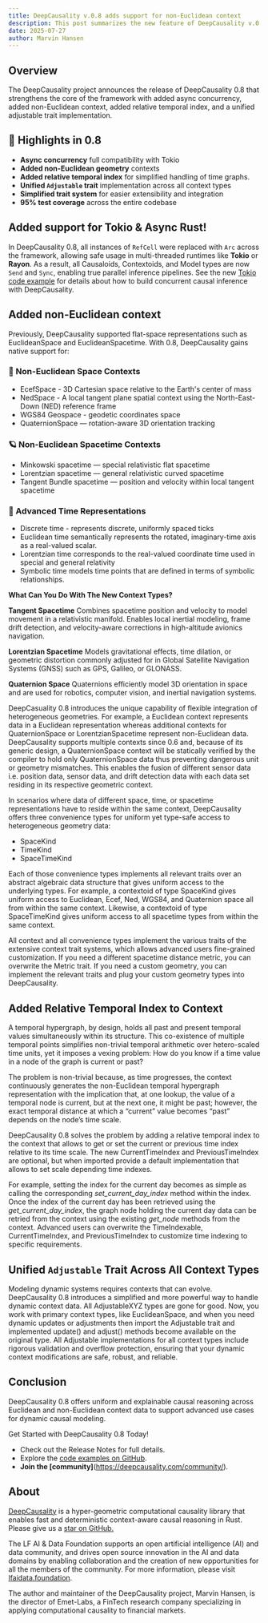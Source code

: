 ```yaml
---
title: DeepCausality v.0.8 adds support for non-Euclidean context
description: This post summarizes the new feature of DeepCausality v.0.8
date: 2025-07-27
author: Marvin Hansen
---
```


[//]: # (SPDX-License-Identifier: CC-BY-4.0)

## Overview

The DeepCausality project announces the release of DeepCausality 0.8 that strengthens the core of the framework with added async concurrency, added non-Euclidean context, added relative temporal index, and a unified adjustable trait implementation.

## 🚀 Highlights in 0.8

- **Async concurrency** full compatibility with Tokio
- **Added non-Euclidean geometry** contexts
- **Added relative temporal index** for simplified handling of time graphs.
- **Unified `Adjustable` trait** implementation across all context types
- **Simplified trait system** for easier extensibility and integration
- **95% test coverage** across the entire codebase


##  Added support for Tokio & Async Rust!

In DeepCausality 0.8, all instances of `RefCell` were replaced with `Arc` across the framework, allowing safe usage in multi-threaded runtimes like **Tokio** or **Rayon**.
As a result, all Causaloids, Contextoids, and Model types are now `Send` and `Sync`, enabling true parallel inference pipelines. See the new [Tokio code example](https://github.com/deepcausality-rs/deep_causality/tree/main/examples/tokio) for details about how to build concurrent causal inference with DeepCausality.


## Added non-Euclidean context

Previously, DeepCausality supported flat-space representations such as EuclideanSpace and EuclideanSpacetime. With 0.8, DeepCausality gains native support for:

### 📍 Non-Euclidean Space Contexts
- EcefSpace - 3D Cartesian space relative to the Earth's center of mass
- NedSpace - A local tangent plane spatial context using the North-East-Down (NED) reference frame
- WGS84 Geospace -  geodetic coordinates space
- QuaternionSpace — rotation-aware 3D orientation tracking

### 🪐 Non-Euclidean Spacetime Contexts
- Minkowski spacetime — special relativistic flat spacetime
- Lorentzian spacetime — general relativistic curved spacetime
- Tangent Bundle spacetime — position and velocity within local tangent spacetime

### 🧭 Advanced Time Representations
- Discrete time - represents discrete, uniformly spaced ticks
- Euclidean time semantically represents the rotated, imaginary-time axis as a real-valued scalar.
- Lorentzian time corresponds to the real-valued coordinate time used in special and general relativity
- Symbolic time models time points that are defined in terms of symbolic relationships.

**What Can You Do With The New Context Types?**

**Tangent Spacetime**
Combines spacetime position and velocity to model movement in a relativistic manifold. Enables local inertial modeling, frame drift detection, and velocity-aware corrections in high-altitude avionics navigation.

**Lorentzian Spacetime**
Models gravitational effects, time dilation, or geometric distortion commonly adjusted for in Global Satellite Navigation Systems (GNSS) such as GPS, Galileo, or GLONASS.

**Quaternion Space**
Quaternions efficiently model 3D orientation in space and are used for robotics, computer vision, and inertial navigation systems.

DeepCasuality 0.8 introduces the unique capability of flexible integration of heterogeneous geometries. For example, a Euclidean context represents data in a Euclidean representation whereas additional contexts for QuaternionSpace or LorentzianSpacetime represent non-Euclidean data. DeepCausality supports multiple contexts since 0.6 and, because of its generic design, a QuaternionSpace context will be statically verified by the compiler to hold only QuaternionSpace data thus preventing dangerous unit or geometry mismatches. This enables the fusion of different sensor data i.e. position data, sensor data, and drift detection data with each data set residing in its respective geometric context.

In scenarios where data of different space, time, or spacetime representations have to reside within the same context, DeepCausality offers three convenience types for uniform yet type-safe access to heterogeneous geometry data:

* SpaceKind
* TimeKind
* SpaceTimeKind

Each of those convenience types implements all relevant traits over an abstract algebraic data structure that gives uniform access to the underlying types. For example, a contextoid of type SpaceKind gives uniform access to Euclidean, Ecef, Ned, WGS84, and Quaternion space all from within the same context. Likewise, a contextoid of type SpaceTimeKind gives uniform access to all spacetime types from within the same context.

All context and all convenience types implement the various traits of the extensive context trait systems, which allows advanced users fine-grained customization. If you need a different spacetime distance metric, you can overwrite the Metric trait. If you need a custom geometry, you can implement the relevant traits and plug your custom geometry types into DeepCausality.

## Added Relative Temporal Index to Context

A temporal hypergraph, by design, holds all past and present temporal values simultaneously within its structure. This co-existence of multiple temporal points simplifies non-trivial temporal arithmetic over hetero-scaled time units, yet it imposes a vexing problem: How do you know if a time value in a node of the graph is current or past?

The problem is non-trivial because, as time progresses, the context continuously generates the non-Euclidean temporal hypergraph representation with the implication that, at one lookup, the value of a temporal node is current, but at the next one, it might be past; however, the exact temporal distance at which a “current” value becomes “past” depends on the node’s time scale.

DeepCausality 0.8 solves the problem by adding a relative temporal index to the context that allows to get or set the current or previous time index relative to its time scale. The new CurrentTimeIndex and PreviousTimeIndex are optional, but when imported provide a default implementation that allows to set scale depending time indexes.

For example, setting the index for the current day becomes as simple as calling the corresponding *set_current_day_index* method within the index. Once the index of the current day has been retrieved using the *get_current_day_index*, the graph node holding the current day data can be retried from the context using the existing *get_node* methods from the context. Advanced users can overwrite the TimeIndexable, CurrentTimeIndex, and PreviousTimeIndex to customize time indexing to specific requirements.

## Unified `Adjustable` Trait Across All Context Types

Modeling dynamic systems requires contexts that can evolve. DeepCausality 0.8 introduces a simplified and more powerful way to handle dynamic context data. All AdjustableXYZ types are gone  for good. Now, you work with primary context types, like EuclideanSpace, and when you need dynamic updates or adjustments then import the Adjustable trait and implemented update() and adjust() methods become available on the original type. All Adjustable implementations for all context types include rigorous validation and overflow protection, ensuring that your dynamic context modifications are safe, robust, and reliable.


## Conclusion

DeepCausality 0.8 offers uniform and explainable causal reasoning across Euclidean and non-Euclidean context data to support advanced use cases for dynamic causal modeling.

Get Started with DeepCausality 0.8 Today!

* Check out the Release Notes for full details.
* Explore the [code examples on GitHub](https://github.com/deepcausality-rs/deep_causality/tree/main/examples).
* **Join the [community]**(https://deepcausality.com/community/).


## About

[DeepCausality](https://deepcausality.com/) is a hyper-geometric computational causality library that enables fast and deterministic context-aware causal reasoning in Rust. Please give us a [star on GitHub.](https://github.com/deepcausality-rs/deep_causality)

The LF AI & Data Foundation supports an open artificial intelligence (AI) and data community, and drives open source innovation in the AI and data domains by enabling collaboration and the creation of new opportunities for all the members of the community. For more information, please visit [lfaidata.foundation](https://lfaidata.foundation).

The author and maintainer of the DeepCausality project, Marvin Hansen, is the director of Emet-Labs, a FinTech research company specializing in applying computational causality to financial markets.